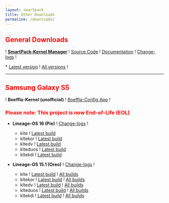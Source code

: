 ```yaml
---
layout: smartpack
title: Other Downloads
permalink: /downloads/
---
```


<style>
    tab1 { padding-left: 4em; }
</style>

<h2 style="color: red">General Downloads</h2>

<p>! <strong><a href="{{ site.github.url }}/spkm/" target="_blank">SmartPack-Kernel Manager</a></strong> ! <a href="https://github.com/SmartPack/SmartPack-Kernel-Manager/" target="_blank">Source Code</a> ! <a href="https://github.com/SmartPack/SmartPack-Kernel-Manager/wiki" target="_blank">Documentation</a> ! <a href="https://raw.githubusercontent.com/SmartPack/SmartPack-Kernel-Manager/master/change-logs.md" target="_blank">Change-logs</a> !</p>
* <a href="https://github.com/SmartPack/SmartPack-Kernel-Manager/blob/master/download/com.smartpack.kernelmanager.apk?raw=true" target="_blank">Latest version</a> ! <a href="https://github.com/SmartPack/SmartPack-Kernel-Manager/releases/" target="_blank">All versions</a> !

<hr>

<h2 style="color: red">Samsung Galaxy S5</h2>

<p>! <strong>Boeffla-Kernel (unofficial)</strong> ! <a href="http://kernel.boeffla.de/bcv2/" target="_blank">Boeffla-Config App</a> !</p>

<h3 style="color: red">Please note: This project is now End-of-Life (EOL)</h3>

* <strong>Lineage-OS 16 (Pie)</strong> ! <a href="https://raw.githubusercontent.com/SmartPack/Boeffla-Kernel-unofficial-kltexxx/Pie/change-logs.md" target="_blank">Change-logs</a> !
  * klte ! <a href="https://github.com/SmartPack/Boeffla-Kernel-unofficial-kltexxx/blob/Pie/kernel-release/Boeffla-Kernel-klte.zip?raw=true">Latest build</a>
  * kltekor ! <a href="https://github.com/SmartPack/Boeffla-Kernel-unofficial-kltexxx/blob/Pie/kernel-release/Boeffla-Kernel-kltekor.zip?raw=true">Latest build</a>
  * kltedv ! <a href="https://github.com/SmartPack/Boeffla-Kernel-unofficial-kltexxx/blob/Pie/kernel-release/Boeffla-Kernel-kltedv.zip?raw=true">Latest build</a>
  * klteduos ! <a href="https://github.com/SmartPack/Boeffla-Kernel-unofficial-kltexxx/blob/Pie/kernel-release/Boeffla-Kernel-klteduos.zip?raw=true">Latest build</a>
  * kltekdi ! <a href="https://github.com/SmartPack/Boeffla-Kernel-unofficial-kltexxx/blob/Pie/kernel-release/Boeffla-Kernel-kltekdi.zip?raw=true">Latest build</a>

* <strong>Lineage-OS 15.1 (Oreo)</strong> ! <a href="https://raw.githubusercontent.com/SmartPack/Boeffla-Kernel-unofficial-kltexxx/Oreo/change-logs.md" target="_blank">Change-logs</a> !
  * klte ! <a href="https://github.com/SmartPack/Boeffla-Kernel-unofficial-kltexxx/blob/Oreo/kernel-release/Boeffla-Kernel-klte.zip?raw=true">Latest build</a> ! <a href="https://androidfilehost.com/?w=files&flid=279733" target="_blank">All builds</a>
  * kltekor ! <a href="https://github.com/SmartPack/Boeffla-Kernel-unofficial-kltexxx/blob/Oreo/kernel-release/Boeffla-Kernel-kltekor.zip?raw=true">Latest build</a> ! <a href="https://androidfilehost.com/?w=files&flid=279733" target="_blank">All builds</a>
  * kltedv ! <a href="https://github.com/SmartPack/Boeffla-Kernel-unofficial-kltexxx/blob/Oreo/kernel-release/Boeffla-Kernel-kltedv.zip?raw=true">Latest build</a> ! <a href="https://androidfilehost.com/?w=files&flid=279733" target="_blank">All builds</a>
  * klteduos ! <a href="https://github.com/SmartPack/Boeffla-Kernel-unofficial-kltexxx/blob/Oreo/kernel-release/Boeffla-Kernel-klteduos.zip?raw=true">Latest build</a> ! <a href="https://androidfilehost.com/?w=files&flid=279733" target="_blank">All builds</a>
  * kltekdi ! <a href="https://github.com/SmartPack/Boeffla-Kernel-unofficial-kltexxx/blob/Oreo/kernel-release/Boeffla-Kernel-kltekdi.zip?raw=true">Latest build</a> ! <a href="https://androidfilehost.com/?w=files&flid=279733" target="_blank">All builds</a>
